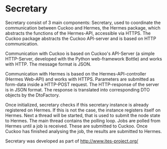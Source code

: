 Secretary
=========

Secretary consist of 3 main components: Secretary, used to coordinate the communication between Cuckoo and Hermes, the Hermes package, which abstracts the functions of the Hermes-API, accessible via HTTPS. The Cuckoo package abstracts the Cuckoo API-server and is based on HTTP communication.

Communication with Cuckoo is based on Cuckoo's API-Server (a simple HTTP-Server, developed with the Python web-framework Bottle) and works with HTTP. The message format is JSON. 

Communication with Hermes is based on the Hermes-API-controller (Hermes Web-API) and works with HTTPS. Parameters are submitted as form-data inside a HTTP-POST request. The HTTP-response of the server is in JSON format. The response is translated into corresponding DTO objects by the DtoFactory.

Once initialized, secretary checks if this secretary instance is already registered on Hermes. If this is not the case, the instance registers itself on Hermes. Next a thread will be started, that is used to submit the node state to Hermes. The main thread contains the polling loop. Jobs are polled from Hermes until a job is received. These are submitted to Cuckoo. Once Cuckoo has finished analysing the job, the results are submitted to Hermes.

Secretary was developed as part of http://www.ites-project.org/
